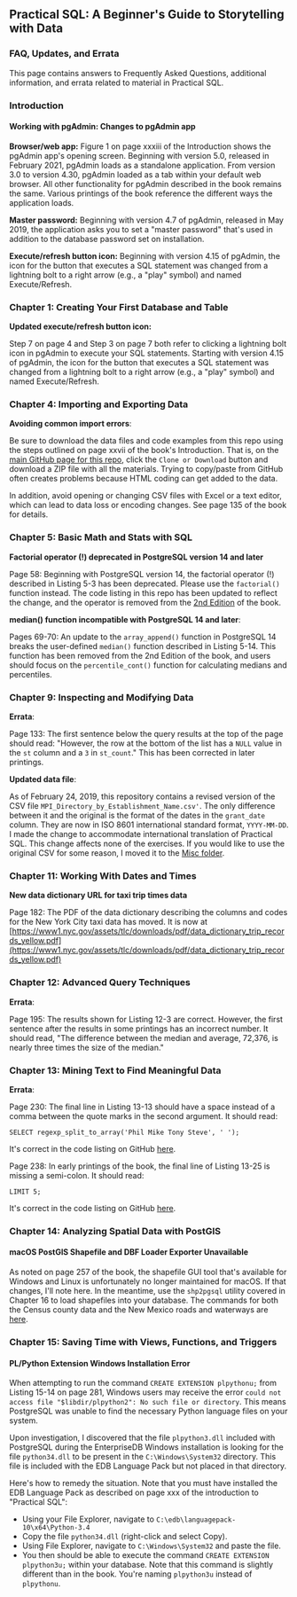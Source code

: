 ## Practical SQL: A Beginner's Guide to Storytelling with Data

### FAQ, Updates, and Errata

This page contains answers to Frequently Asked Questions, additional information, and errata related to material in Practical SQL.

### Introduction

#### Working with pgAdmin: Changes to pgAdmin app

**Browser/web app:** Figure 1 on page xxxiii of the Introduction shows the pgAdmin app's opening screen. Beginning with version 5.0, released in February 2021, pgAdmin loads as a standalone application. From version 3.0 to version 4.30, pgAdmin loaded as a tab within your default web browser. All other functionality for pgAdmin described in the book remains the same. Various printings of the book reference the different ways the application loads.

**Master password:** Beginning with version 4.7 of pgAdmin, released in May 2019, the application asks you to set a "master password" that's used in addition to the database password set on installation.

**Execute/refresh button icon:** Beginning with version 4.15 of pgAdmin, the icon for the button that executes a SQL statement was changed from a lightning bolt to a right arrow (e.g., a "play" symbol) and named Execute/Refresh.

### Chapter 1: Creating Your First Database and Table

**Updated execute/refresh button icon:**

Step 7 on page 4 and Step 3 on page 7 both refer to clicking a lightning bolt icon in pgAdmin to execute your SQL statements. Starting with version 4.15 of pgAdmin, the icon for the button that executes a SQL statement was changed from a lightning bolt to a right arrow (e.g., a "play" symbol) and named Execute/Refresh.

### Chapter 4: Importing and Exporting Data

**Avoiding common import errors**:

Be sure to download the data files and code examples from this repo using the steps outlined on page xxvii of the book's Introduction. That is, on the [main GitHub page for this repo](https://github.com/anthonydb/practical-sql), click the `Clone or Download` button and download a ZIP file with all the materials. Trying to copy/paste from GitHub often creates problems because HTML coding can get added to the data.

In addition, avoid opening or changing CSV files with Excel or a text editor, which can lead to data loss or encoding changes. See page 135 of the book for details.

### Chapter 5: Basic Math and Stats with SQL

**Factorial operator (!) deprecated in PostgreSQL version 14 and later**

Page 58: Beginning with PostgreSQL version 14, the factorial operator (!) described in Listing 5-3 has been deprecated. Please use the `factorial()` function instead. The code listing in this repo has been updated to reflect the change, and the operator is removed from the [2nd Edition](https://github.com/anthonydb/practical-sql-2) of the book.

**median() function incompatible with PostgreSQL 14 and later**:

Pages 69-70: An update to the `array_append()` function in PostgreSQL 14 breaks the user-defined `median()` function described in Listing 5-14. This function has been removed from the 2nd Edition of the book, and users should focus on the `percentile_cont()` function for calculating medians and percentiles.

### Chapter 9: Inspecting and Modifying Data

**Errata**:

Page 133: The first sentence below the query results at the top of the page should read:
"However, the row at the bottom of the list has a `NULL` value in the `st` column and a `3` in `st_count`." This has been corrected in later printings.

**Updated data file**:

As of February 24, 2019, this repository contains a revised version of the CSV file `MPI_Directory_by_Establishment_Name.csv'`. The only difference between it and the original is the format of the dates in the `grant_date` column. They are now in ISO 8601 international standard format, `YYYY-MM-DD`. I made the change to accommodate international translation of Practical SQL. This change affects none of the exercises. If you would like to use the original CSV for some reason, I moved it to the [Misc folder](https://github.com/anthonydb/practical-sql/blob/master/Misc/).

### Chapter 11: Working With Dates and Times

**New data dictionary URL for taxi trip times data**

Page 182: The PDF of the data dictionary describing the columns and codes for the New York City taxi data has moved. It is now at [https://www1.nyc.gov/assets/tlc/downloads/pdf/data_dictionary_trip_records_yellow.pdf](https://www1.nyc.gov/assets/tlc/downloads/pdf/data_dictionary_trip_records_yellow.pdf)

### Chapter 12: Advanced Query Techniques

**Errata**:

Page 195: The results shown for Listing 12-3 are correct. However, the first sentence after the results in some printings has an incorrect number. It should read, "The difference between the median and average, 72,376, is nearly three times the size of the median."

### Chapter 13: Mining Text to Find Meaningful Data

**Errata**:

Page 230: The final line in Listing 13-13 should have a space instead of a comma between the quote marks in the second argument. It should read:

`SELECT regexp_split_to_array('Phil Mike Tony Steve', ' ');`

It's correct in the code listing on GitHub [here](https://github.com/anthonydb/practical-sql/blob/master/Chapter_13/Chapter_13.sql#L223).

Page 238: In early printings of the book, the final line of Listing 13-25 is missing a semi-colon. It should read:

`LIMIT 5;`

It's correct in the code listing on GitHub [here](https://github.com/anthonydb/practical-sql/blob/master/Chapter_13/Chapter_13.sql#L349).

### Chapter 14: Analyzing Spatial Data with PostGIS

#### macOS PostGIS Shapefile and DBF Loader Exporter Unavailable

As noted on page 257 of the book, the shapefile GUI tool that's available for Windows and Linux is unfortunately no longer maintained for macOS. If that changes, I'll note here. In the meantime, use the `shp2pgsql` utility covered in Chapter 16 to load shapefiles into your database. The commands for both the Census county data and the New Mexico roads and waterways are [here](https://github.com/anthonydb/practical-sql/blob/master/Chapter_16/psql_commands.txt#L81).

### Chapter 15: Saving Time with Views, Functions, and Triggers

#### PL/Python Extension Windows Installation Error

When attempting to run the command `CREATE EXTENSION plpythonu;` from Listing 15-14 on page 281, Windows users may receive the error `could not access file "$libdir/plpython2": No such file or directory`. This means PostgreSQL was unable to find the necessary Python language files on your system.

Upon investigation, I discovered that the file `plpython3.dll` included with PostgreSQL during the EnterpriseDB Windows installation is looking for the file `python34.dll` to be present in the `C:\Windows\System32` directory. This file is included with the EDB Language Pack but not placed in that directory.

Here's how to remedy the situation. Note that you must have installed the EDB Language Pack as described on page xxx of the introduction to "Practical SQL":

* Using your File Explorer, navigate to `C:\edb\languagepack-10\x64\Python-3.4`
* Copy the file `python34.dll` (right-click and select Copy).
* Using File Explorer, navigate to `C:\Windows\System32` and paste the file.
* You then should be able to execute the command `CREATE EXTENSION plpython3u;` within your database. Note that this command is slightly different than in the book. You're naming `plpython3u` instead of `plpythonu`.
